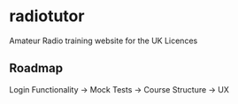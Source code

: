 # radiotutor
Amateur Radio training website for the UK Licences

## Roadmap

Login Functionality -> Mock Tests -> Course Structure -> UX
